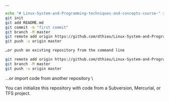 ...
```sh
echo "# Linux-System-and-Programming-techniques-and-concepts-course-" >> README.md
git init
git add README.md
git commit -m "first commit"
git branch -M master
git remote add origin https://github.com/dthieu/Linux-System-and-Programming-techniques-and-concepts-course-.git
git push -u origin master

…or push an existing repository from the command line

git remote add origin https://github.com/dthieu/Linux-System-and-Programming-techniques-and-concepts-course-.git
git branch -M master
git push -u origin master
```
…or import code from another repository \

You can initialize this repository with code from a Subversion, Mercurial, or TFS project.
